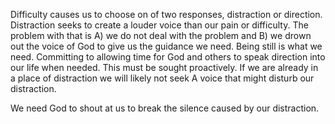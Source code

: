 Difficulty causes us to choose on of two responses, distraction or direction. Distraction seeks to create a louder voice than our pain or difficulty. The problem with that is A) we do not deal with the problem and B) we drown out the voice of God to give us the guidance we need. Being still is what we need. Committing to allowing time for God and others to speak direction into our life when needed. This must be sought proactively. If we are already in a place of distraction we will likely not seek A voice that might disturb our distraction.

We need God to shout at us to break the silence caused by our distraction.